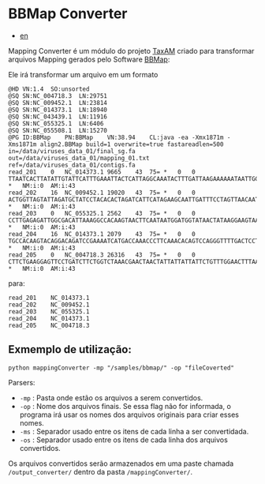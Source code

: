 # BBMap Converter

- [en](./../../readme.md)

Mapping Converter é um módulo do projeto [TaxAM](https://github.com/TaxAM/taxam) criado para transformar arquivos Mapping gerados pelo Software [BBMap](https://jgi.doe.gov/data-and-tools/software-tools/bbtools/bb-tools-user-guide/bbmap-guide/):

Ele irá transformar um arquivo em um formato
```
@HD	VN:1.4	SO:unsorted
@SQ	SN:NC_004718.3	LN:29751
@SQ	SN:NC_009452.1	LN:23814
@SQ	SN:NC_014373.1	LN:18940
@SQ	SN:NC_043439.1	LN:11916
@SQ	SN:NC_055325.1	LN:6406
@SQ	SN:NC_055508.1	LN:15270
@PG	ID:BBMap	PN:BBMap	VN:38.94	CL:java -ea -Xmx1871m -Xms1871m align2.BBMap build=1 overwrite=true fastareadlen=500 in=/data/viruses_data_01/final_sg.fa out=/data/viruses_data_01/mapping_01.txt ref=/data/viruses_data_01/contigs.fa
read_201	0	NC_014373.1	9665	43	75=	*	0	0	TTAATCACTTATATTGTATTCATTTGAAATTACTCATTAGGCAAATACTTTGATTAAGAAAAAATAATTGGAAAA	*	NM:i:0	AM:i:43
read_202	16	NC_009452.1	19020	43	75=	*	0	0	ACTGGTTAGTATTAGATGCTATCCTACACACTAGATCATTCATAGAAGCAATTGATTTCCTAGTTAACAATCCAC	*	NM:i:0	AM:i:43
read_203	0	NC_055325.1	2562	43	75=	*	0	0	CCTTGAGAGATTGGCGACATTAAAGGCCACAAGTAACTTCAATAATGGATGGTATAACTATAAGGAAGTAAAAGA	*	NM:i:0	AM:i:43
read_204	16	NC_014373.1	2079	43	75=	*	0	0	TGCCACAAGTACAGGACAGATCCGAAAATCATGACCAAACCCTTCAAACACAGTCCAGGGTTTTGACTCCTATCA	*	NM:i:0	AM:i:43
read_205	0	NC_004718.3	26316	43	75=	*	0	0	CTTCTGAAGGAGTTCCTGATCTTCTGGTCTAAACGAACTAACTATTATTATTATTCTGTTTGGAACTTTAACATT	*	NM:i:0	AM:i:43
```
para:
```
read_201    NC_014373.1
read_202    NC_009452.1
read_203    NC_055325.1
read_204    NC_014373.1
read_205    NC_004718.3
```

## Exmemplo de utilização:

```
python mappingConverter -mp "/samples/bbmap/" -op "fileCoverted"
```

Parsers:

- `-mp` : Pasta onde estão os arquivos a serem convertidos.
- `-op` : Nome dos arquivos finais. Se essa flag não for informada, o programa irá usar os nomes dos arquivos originais para criar esses nomes.
- `-ms` : Separador usado entre os itens de cada linha a ser convertidada.
- `-os` : Separador usado entre os itens de cada linha dos arquivos convertidos.

Os arquivos convertidos serão armazenados em uma paste chamada `/output_converter/` dentro da pasta `/mappingConverter/`.